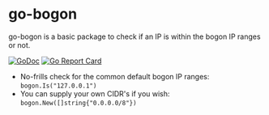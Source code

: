 # go-bogon

go-bogon is a basic package to check if an IP is within the bogon IP ranges or not.

[![GoDoc](https://godoc.org/github.com/lrstanley/go-bogon?status.png)](https://godoc.org/github.com/lrstanley/go-bogon)
[![Go Report Card](https://goreportcard.com/badge/github.com/lrstanley/go-bogon)](https://goreportcard.com/report/github.com/lrstanley/go-bogon)

- No-frills check for the common default bogon IP ranges: `bogon.Is("127.0.0.1")`
- You can supply your own CIDR's if you wish: `bogon.New([]string{"0.0.0.0/8"})`
